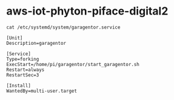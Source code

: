 # aws-iot-phyton-piface-digital2

```
cat /etc/systemd/system/garagentor.service
```
```
[Unit]
Description=garagentor

[Service]
Type=forking
ExecStart=/home/pi/garagentor/start_garagentor.sh
Restart=always
RestartSec=3

[Install]
WantedBy=multi-user.target
```
